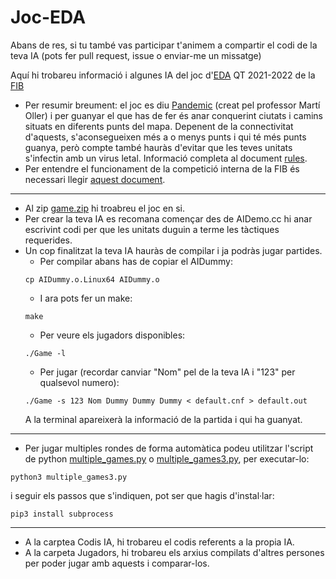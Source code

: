 # Joc-EDA

Abans de res, si tu també vas participar t'animem a compartir el codi de la teva IA (pots fer pull request, issue o enviar-me un missatge)

Aquí hi trobareu informació i algunes IA del joc d'[EDA](https://www.cs.upc.edu/eda/) QT 2021-2022 de la [FIB](https://www.fib.upc.edu/)
- Per resumir breument: el joc es diu [Pandemic](https://jutge.org/problems/P41108_en) (creat pel professor Martí Oller) i per guanyar el que has de fer és anar conquerint ciutats i camins situats en diferents punts del mapa. Depenent de la connectivitat d'aquests, s'aconsegueixen més a o menys punts i qui té més punts guanya, però compte també hauràs d'evitar que les teves unitats s'infectin amb un virus letal. Informació completa al document [rules](rules.pdf).
- Per entendre el funcionament de la competició interna de la FIB és necessari llegir [aquest document](joc-cat.pdf).
---
- Al zip [game.zip](game.zip) hi troabreu el joc en si.
- Per crear la teva IA es recomana començar des de AIDemo.cc hi anar escrivint codi per que les unitats duguin a terme les tàctiques requerides.
- Un cop finalitzat la teva IA hauràs de compilar i ja podràs jugar partides.
  - Per compilar abans has de copiar el AIDummy:
  ```
  cp AIDummy.o.Linux64 AIDummy.o
  ```
  - I ara pots fer un make:
  ```
  make
  ```
  - Per veure els jugadors disponibles:
  ```
  ./Game -l
  ```
  - Per jugar (recordar canviar "Nom" pel de la teva IA i "123" per qualsevol numero):
  ```
  ./Game -s 123 Nom Dummy Dummy Dummy < default.cnf > default.out
  ```
  A la terminal apareixerà la informació de la partida i qui ha guanyat.
---
- Per jugar multiples rondes de forma automàtica podeu utilitzar l'script de python [multiple_games.py](multiple_games.py) o [multiple_games3.py](multiple_games3.py), per executar-lo:
```
python3 multiple_games3.py
```
  i seguir els passos que s'indiquen, pot ser que hagis d'instal·lar:
```
pip3 install subprocess
```
---
- A la carptea Codis IA, hi trobareu el codis referents a la propia IA.
- A la carpeta Jugadors, hi trobareu els arxius compilats d'altres persones per poder jugar amb aquests i comparar-los.
